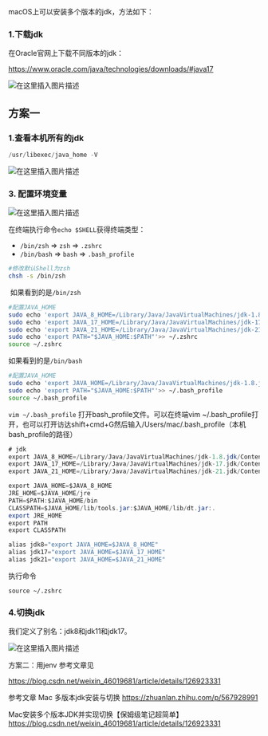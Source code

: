 macOS上可以安装多个版本的jdk，方法如下：

### 1.下载jdk

在Oracle官网上下载不同版本的jdk：

https://www.oracle.com/java/technologies/downloads/#java17

![在这里插入图片描述](https://img-blog.csdnimg.cn/78893b077c884ca3a6032e1f128a9268.png)

## 方案一

### 1.查看本机所有的jdk
```java
/usr/libexec/java_home -V
```

![在这里插入图片描述](https://img-blog.csdnimg.cn/0ac793c7a9bc4f88b335d1d7bd28326c.png)

### 3. 配置环境变量

![在这里插入图片描述](https://img-blog.csdnimg.cn/3ac0794bde7545bb8d4900f806a1fa0b.png)



在终端执行命令`echo $SHELL`获得终端类型：

- `/bin/zsh` => `zsh` => `.zshrc`
- `/bin/bash` => `bash` => `.bash_profile`

```bash
#修改默认Shell为zsh
chsh -s /bin/zsh 
```

 如果看到的是`/bin/zsh`

```bash
#配置JAVA_HOME
sudo echo 'export JAVA_8_HOME=/Library/Java/JavaVirtualMachines/jdk-1.8.jdk/Contents/Home'>> ~/.zshrc
sudo echo 'export JAVA_17_HOME=/Library/Java/JavaVirtualMachines/jdk-17.jdk/Contents/Home'>> ~/.zshrc
sudo echo 'export JAVA_21_HOME=/Library/Java/JavaVirtualMachines/jdk-21.jdk/Contents/Home'>> ~/.zshrc
sudo echo 'export PATH="$JAVA_HOME:$PATH"'>> ~/.zshrc
source ~/.zshrc
```

如果看到的是`/bin/bash`

```bash
#配置JAVA_HOME
sudo echo 'export JAVA_HOME=/Library/Java/JavaVirtualMachines/jdk-1.8.jdk/Contents/Home'>> ~/.bash_profile
sudo echo 'export PATH="$JAVA_HOME:$PATH"'>> ~/.bash_profile
source ~/.bash_profile
```


`vim ~/.bash_profile`
打开bash_profile文件。可以在终端vim ~/.bash_profile打开，也可以打开访达shift+cmd+G然后输入/Users/mac/.bash_profile（本机bash_profile的路径）

```java
# jdk
export JAVA_8_HOME=/Library/Java/JavaVirtualMachines/jdk-1.8.jdk/Contents/Home
export JAVA_17_HOME=/Library/Java/JavaVirtualMachines/jdk-17.jdk/Contents/Home
export JAVA_21_HOME=/Library/Java/JavaVirtualMachines/jdk-21.jdk/Contents/Home

export JAVA_HOME=$JAVA_8_HOME
JRE_HOME=$JAVA_HOME/jre
PATH=$PATH:$JAVA_HOME/bin
CLASSPATH=$JAVA_HOME/lib/tools.jar:$JAVA_HOME/lib/dt.jar:.
export JRE_HOME
export PATH
export CLASSPATH

alias jdk8="export JAVA_HOME=$JAVA_8_HOME"
alias jdk17="export JAVA_HOME=$JAVA_17_HOME"
alias jdk21="export JAVA_HOME=$JAVA_21_HOME"
```

执行命令

`source ~/.zshrc`

### 4.切换jdk

我们定义了别名：jdk8和jdk11和jdk17。

![在这里插入图片描述](https://img-blog.csdnimg.cn/8085acd0261b4c6d95f6870e0d47fd28.png)


方案二：用jenv
参考文章见

https://blog.csdn.net/weixin_46019681/article/details/126923331

参考文章
Mac 多版本jdk安装与切换
https://zhuanlan.zhihu.com/p/567928991

Mac安装多个版本JDK并实现切换【保姆级笔记超简单】
https://blog.csdn.net/weixin_46019681/article/details/126923331
